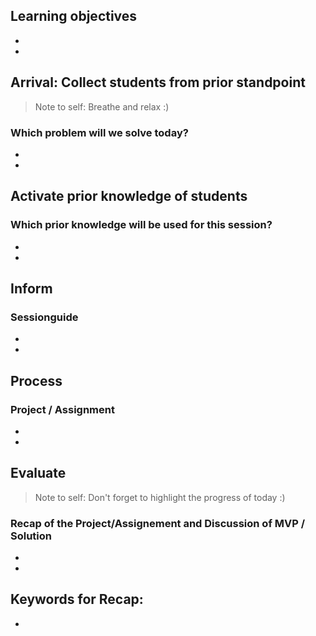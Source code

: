 ## Learning objectives 
- 
- 

## Arrival: Collect students from prior standpoint
> Note to self: Breathe and relax :)
### Which problem will we solve today? 
- 
- 

## Activate prior knowledge of students
### Which prior knowledge will be used for this session?
-
-

## Inform
### Sessionguide
- 
-

## Process
### Project / Assignment
- 
-

## Evaluate
> Note to self: Don't forget to highlight the progress of today :)
### Recap of the Project/Assignement and Discussion of MVP / Solution
- 
-


## Keywords for Recap:
- 
